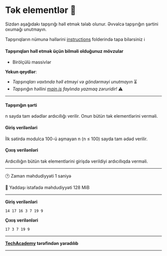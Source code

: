 # Tək elementlər 🎯

Sizdən aşağıdakı tapşırığı həll etmək tələb olunur. Əvvəlcə tapşırığın şərtini oxumağı unutmayın.

Tapşırıqların nümunə həllərini [instructions](../instructions) folderində tapa bilərsiniz :information_source:

#### Tapşırıqları həll etmək üçün bilməli olduğunuz mövzular

* Birölçülü massivlər

**Yekun qeydlər**: 

* *Tapşırıqları vaxtında həll etməyi və göndərməyi unutmayın* ⏳
* *Tapşırığın həllini [main.js](./main.js) faylında yazmaq zəruridir!* :warning:

---

#### Tapşırığın şərti

n sayda tam ədədlər ardıcıllığı verilir. Onun bütün tək elementlərini verməli.


#### Giriş verilənləri
İlk sətirdə modulca 100-ü aşmayan n (n ≤ 100) sayda tam ədəd verilir.


#### Çıxış verilənləri
Ardıcıllığın bütün tək elementlərini girişdə verildiyi ardıcıllıqda verməli.


---

:clock2: Zaman məhdudiyyəti 1 saniyə

:floppy_disk: Yaddaşı istafadə məhdudiyyəti 128 MiB

---

**Giriş verilənləri** 

```
14 17 16 3 7 19 9
```

**Çıxış verilənləri**

```
17 3 7 19 9
```


---

**[TechAcademy](https://www.tech.edu.az/) tərəfindən yaradılıb**

---
